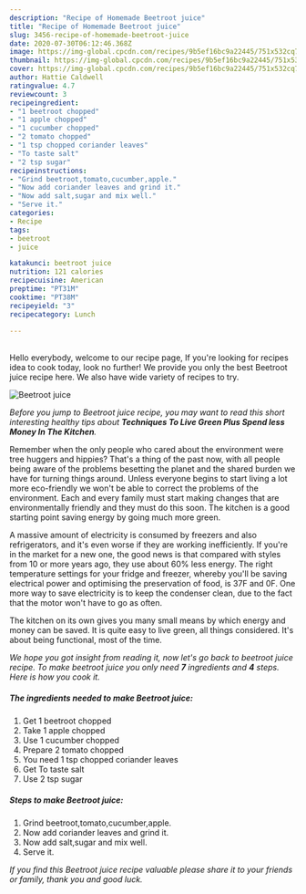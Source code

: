 ```yaml
---
description: "Recipe of Homemade Beetroot juice"
title: "Recipe of Homemade Beetroot juice"
slug: 3456-recipe-of-homemade-beetroot-juice
date: 2020-07-30T06:12:46.368Z
image: https://img-global.cpcdn.com/recipes/9b5ef16bc9a22445/751x532cq70/beetroot-juice-recipe-main-photo.jpg
thumbnail: https://img-global.cpcdn.com/recipes/9b5ef16bc9a22445/751x532cq70/beetroot-juice-recipe-main-photo.jpg
cover: https://img-global.cpcdn.com/recipes/9b5ef16bc9a22445/751x532cq70/beetroot-juice-recipe-main-photo.jpg
author: Hattie Caldwell
ratingvalue: 4.7
reviewcount: 3
recipeingredient:
- "1 beetroot chopped"
- "1 apple chopped"
- "1 cucumber chopped"
- "2 tomato chopped"
- "1 tsp chopped coriander leaves"
- "To taste salt"
- "2 tsp sugar"
recipeinstructions:
- "Grind beetroot,tomato,cucumber,apple."
- "Now add coriander leaves and grind it."
- "Now add salt,sugar and mix well."
- "Serve it."
categories:
- Recipe
tags:
- beetroot
- juice

katakunci: beetroot juice 
nutrition: 121 calories
recipecuisine: American
preptime: "PT31M"
cooktime: "PT38M"
recipeyield: "3"
recipecategory: Lunch

---
```

<br>
Hello everybody, welcome to our recipe page, If you're looking for recipes idea to cook today, look no further! We provide you only the best Beetroot juice recipe here. We also have wide variety of recipes to try.
<br>


![Beetroot juice](https://img-global.cpcdn.com/recipes/9b5ef16bc9a22445/751x532cq70/beetroot-juice-recipe-main-photo.jpg)

<i>Before you jump to Beetroot juice recipe, you may want to read this short interesting healthy tips about 
<strong>Techniques To Live Green Plus Spend less Money In The Kitchen</strong>.</i>
</br>

Remember when the only people who cared about the environment were tree huggers and hippies? That's a thing of the past now, with all people being aware of the problems besetting the planet and the shared burden we have for turning things around. Unless everyone begins to start living a lot more eco-friendly we won't be able to correct the problems of the environment. Each and every family must start making changes that are environmentally friendly and they must do this soon. The kitchen is a good starting point saving energy by going much more green.

A massive amount of electricity is consumed by freezers and also refrigerators, and it's even worse if they are working inefficiently. If you're in the market for a new one, the good news is that compared with styles from 10 or more years ago, they use about 60% less energy. The right temperature settings for your fridge and freezer, whereby you'll be saving electrical power and optimising the preservation of food, is 37F and 0F. One more way to save electricity is to keep the condenser clean, due to the fact that the motor won't have to go as often.

The kitchen on its own gives you many small means by which energy and money can be saved. It is quite easy to live green, all things considered. It's about being functional, most of the time.


<i>We hope you got insight from reading it, now let's go back to beetroot juice recipe. To make beetroot juice you only need <strong>7</strong> ingredients and <strong>4</strong> steps. Here is how you cook it.
</i>

##### The ingredients needed to make Beetroot juice:

1. Get 1 beetroot chopped
1. Take 1 apple chopped
1. Use 1 cucumber chopped
1. Prepare 2 tomato chopped
1. You need 1 tsp chopped coriander leaves
1. Get To taste salt
1. Use 2 tsp sugar


##### Steps to make Beetroot juice:

1. Grind beetroot,tomato,cucumber,apple.
1. Now add coriander leaves and grind it.
1. Now add salt,sugar and mix well.
1. Serve it.


<i>If you find this Beetroot juice recipe valuable please share it to your friends or family, thank you and good luck.</i>
